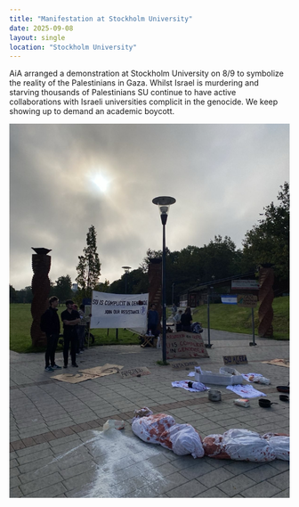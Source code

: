 ```yaml
---
title: "Manifestation at Stockholm University"
date: 2025-09-08
layout: single
location: "Stockholm University"
---
```


AiA arranged a demonstration at Stockholm University on 8/9 to symbolize the reality of the Palestinians in Gaza. Whilst Israel is murdering and starving thousands of Palestinians SU continue to have active collaborations with Israeli universities complicit in the genocide. We keep showing up to demand an academic boycott. 


![](/assets/images/demo.jpg)

